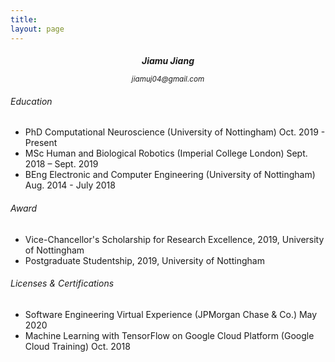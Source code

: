 ```yaml
---
title: 
layout: page
---
```

<div>
  <h5 style="text-align:center; margin-bottom:0%;">Jiamu Jiang</h5>
  <p style="text-align:center;">
    <small><i> jiamuj04@gmail.com </i></small>
  </p>
</div>

###### Education

- PhD Computational Neuroscience (University of Nottingham)   Oct. 2019 - Present
- MSc Human and Biological Robotics (Imperial College London)     Sept. 2018 – Sept. 2019
- BEng Electronic and Computer Engineering (University of Nottingham)   Aug. 2014 - July 2018

###### Award
- Vice-Chancellor's Scholarship for Research Excellence, 2019, University of Nottingham
- Postgraduate Studentship, 2019, University of Nottingham

###### Licenses & Certifications
- Software Engineering Virtual Experience (JPMorgan Chase & Co.)	May 2020
- Machine Learning with TensorFlow on Google Cloud Platform (Google Cloud Training)		Oct. 2018